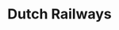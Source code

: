 ---
title: Dutch Railways
role: Lead Designer<br>Creative Developer
technologies: HTML5, CSS3, JS<br>Sketch, Figma, Adobe
when: 2016 – Current
description: NS is the leading railway company of The Netherlands, transporting over 600.000 people who between them travel over 1.1 million times a day. As their Lead Designer, I continually assist NS in optimizing their online services.
hero: /assets/img/uploads/ns-hero.jpg
section:
    - title: Homepage hero image
      description:
      - "Since I started as a designer at NS, I've been playing with the idea of putting the planner at the top of the website. With our CRO-team we tested this hypothesis: if we turn over the planner and the hero, the conversion on the hero goes up without shrinking on planned trips."
      - The results were scintillating. There was no significant difference in planned trips. So that's still going well. But there were 35% more clicks on the hero and 100% more views of the target page per session!
      img: /assets/img/uploads/ns-home.jpg

    - title: Travel planner
      description: I designed various functionalities such as displaying weather forecast at an arrival location, showing the train composition of all train types, adding several personalized planning options and more. The challenge in adding all these features lies in subtlety. The trick is to limit the cognitive load as much as possible.
      img: /assets/img/uploads/ns-planner-1.jpg
      class: mb-4 mb-12-sm

    - img: /assets/img/uploads/ns-weather.svg

    - title: NS Flex
      description: We had to deliver 3 campaign pages from scratch within a couple of months. That's lightning speed for a large enterprise like NS, so we had to use a different way of working than usual. In a pressure cooker with a marketer and UX designer I created a full responsive prototype. Which is been build as a static website by the development team. And it's a success! Sales were hitting target 2 months shy. While not cannibalizing classic subscriptions.
      img: /assets/img/uploads/ns-flex.jpg
      
    - title: Spoordeelwinkel
      description: I participated in modernising the NS railway shop, a platform for the best deals for a day out by train. I was free to introduce a new design direction separate from the regular NS styling. Although it had to remain family of the NS brand. I took a bolder and more active approach to ensuring the feeling of being on offer.
      img: /assets/img/uploads/ns-spoordeelwinkel.jpg
---